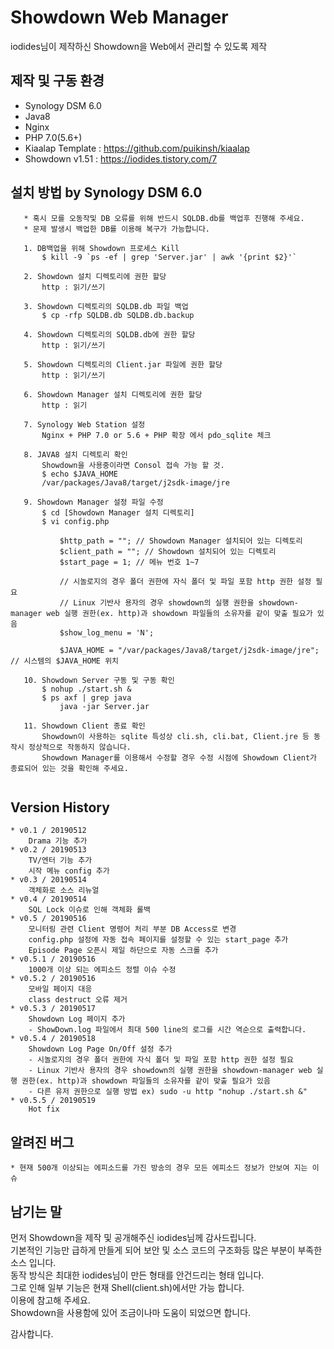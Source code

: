# Showdown Web Manager
iodides님이 제작하신 Showdown을 Web에서 관리할 수 있도록 제작

## 제작 및 구동 환경
 * Synology DSM 6.0
 * Java8
 * Nginx
 * PHP 7.0(5.6+)
 * Kiaalap Template : https://github.com/puikinsh/kiaalap
 * Showdown v1.51 : https://iodides.tistory.com/7
 
## 설치 방법 by Synology DSM 6.0
 ```
    * 혹시 모를 오동작및 DB 오류를 위해 반드시 SQLDB.db를 백업후 진행해 주세요.
    * 문제 발생시 백업한 DB를 이용해 복구가 가능합니다.
     
    1. DB백업을 위해 Showdown 프로세스 Kill 
        $ kill -9 `ps -ef | grep 'Server.jar' | awk '{print $2}'`
        
    2. Showdown 설치 디렉토리에 권한 할당
        http : 읽기/쓰기
 
    3. Showdown 디렉토리의 SQLDB.db 파일 백업
        $ cp -rfp SQLDB.db SQLDB.db.backup

    4. Showdown 디렉토리의 SQLDB.db에 권한 할당
        http : 읽기/쓰기

    5. Showdown 디렉토리의 Client.jar 파일에 권한 할당
        http : 읽기/쓰기
    
    6. Showdown Manager 설치 디렉토리에 권한 할당
        http : 읽기
    
    7. Synology Web Station 설정
        Nginx + PHP 7.0 or 5.6 + PHP 확장 에서 pdo_sqlite 체크

    8. JAVA8 설치 디렉토리 확인
        Showdown을 사용중이라면 Consol 접속 가능 할 것.
        $ echo $JAVA_HOME
        /var/packages/Java8/target/j2sdk-image/jre
        
    9. Showdown Manager 설정 파일 수정
        $ cd [Showdown Manager 설치 디렉토리]
        $ vi config.php
        
            $http_path = ""; // Showdown Manager 설치되어 있는 디렉토리
            $client_path = ""; // Showdown 설치되어 있는 디렉토리
            $start_page = 1; // 메뉴 번호 1~7

            // 시놀로지의 경우 폴더 권한에 자식 폴더 및 파일 포함 http 권한 설정 필요
            // Linux 기반사 용자의 경우 showdown의 실행 권한을 showdown-manager web 실행 권한(ex. http)과 showdown 파일들의 소유자를 같이 맞출 필요가 있음
            $show_log_menu = 'N'; 
        
            $JAVA_HOME = "/var/packages/Java8/target/j2sdk-image/jre"; // 시스템의 $JAVA_HOME 위치
            
    10. Showdown Server 구동 및 구동 확인
        $ nohup ./start.sh &
        $ ps axf | grep java
            java -jar Server.jar
            
    11. Showdown Client 종료 확인
        Showdown이 사용하는 sqlite 특성상 cli.sh, cli.bat, Client.jre 등 동작시 정상적으로 작동하지 않습니다.
        Showdown Manager를 이용해서 수정할 경우 수정 시점에 Showdown Client가 종료되어 있는 것을 확인해 주세요.
        
```    

## Version History
    * v0.1 / 20190512
        Drama 기능 추가
    * v0.2 / 20190513
        TV/엔터 기능 추가
        시작 메뉴 config 추가
    * v0.3 / 20190514
        객체화로 소스 리뉴얼
    * v0.4 / 20190514
        SQL Lock 이슈로 인해 객체화 롤백
    * v0.5 / 20190516
        모니터링 관련 Client 명령어 처리 부분 DB Access로 변경
        config.php 설정에 자동 접속 페이지를 설정할 수 있는 start_page 추가 
        Episode Page 오픈시 제일 하단으로 자동 스크롤 추가
    * v0.5.1 / 20190516
        1000개 이상 되는 에피소드 정렬 이슈 수정 
    * v0.5.2 / 20190516
        모바일 페이지 대응
        class destruct 오류 제거
    * v0.5.3 / 20190517
        Showdown Log 페이지 추가
        - ShowDown.log 파일에서 최대 500 line의 로그를 시간 역순으로 출력합니다.
    * v0.5.4 / 20190518
        Showdown Log Page On/Off 설정 추가
        - 시놀로지의 경우 폴더 권한에 자식 폴더 및 파일 포함 http 권한 설정 필요
        - Linux 기반사 용자의 경우 showdown의 실행 권한을 showdown-manager web 실행 권한(ex. http)과 showdown 파일들의 소유자를 같이 맞출 필요가 있음
        - 다른 유저 권한으로 실행 방법 ex) sudo -u http "nohup ./start.sh &"
    * v0.5.5 / 20190519
        Hot fix
    
## 알려진 버그
    * 현재 500개 이상되는 에피소드를 가진 방송의 경우 모든 에피소드 정보가 안보여 지는 이슈
    
## 남기는 말
  먼저 Showdown을 제작 및 공개해주신 iodides님께 감사드립니다.<br>
  기본적인 기능만 급하게 만들게 되어 보안 및 소스 코드의 구조화등 많은 부분이 부족한 소스 입니다.<br> 
  동작 방식은 최대한 iodides님이 만든 형태를 안건드리는 형태 입니다.<br>
  그로 인해 일부 기능은 현재 Shell(client.sh)에서만 가능 합니다.<br>
  이용에 참고해 주세요.<br>
  Showdown을 사용함에 있어 조금이나마 도움이 되었으면 합니다.
  
  감사합니다.
